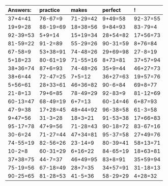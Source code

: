 | Answers: | practice | makes | perfect | ! |
| :--- | :--- | :--- | :--- | :--- |
| 37+4=41 | 76-67=9 | 71-29=42 | 9+49=58 | 92-37=55 | 
| 19+9=28 | 88-19=69 | 18+38=56 | 9+84=93 | 83-79=4 | 
| 92-39=53 | 5+9=14 | 15+19=34 | 28+54=82 | 17+56=73 | 
| 81-59=22 | 91-2=89 | 55-29=26 | 90-31=59 | 8+76=84 | 
| 67-58=9 | 53+38=91 | 74-48=26 | 29+69=98 | 27-8=19 | 
| 5+18=23 | 80-61=19 | 71-55=16 | 8+73=81 | 37+57=94 | 
| 38+36=74 | 87+6=93 | 74-48=26 | 35+9=44 | 46+27=73 | 
| 38+6=44 | 72-47=25 | 7+5=12 | 36+27=63 | 19+57=76 | 
| 5+56=61 | 28+33=61 | 46+36=82 | 90-6=84 | 69+8=77 | 
| 21-8=13 | 79+6=85 | 78-49=29 | 92-83=9 | 81-12=69 | 
| 60-13=47 | 68-49=19 | 6+7=13 | 60-14=46 | 6+87=93 | 
| 47-9=38 | 17+28=45 | 48+44=92 | 96-38=58 | 61-3=58 | 
| 9+47=56 | 31-3=28 | 18+3=21 | 91-53=38 | 17+66=83 | 
| 95-17=78 | 47+9=56 | 71-28=43 | 90-18=72 | 83-67=16 | 
| 30-6=24 | 71-27=44 | 47+34=81 | 95-37=58 | 27+49=76 | 
| 74-55=19 | 82-56=26 | 23-14=9 | 80-39=41 | 58+13=71 | 
| 10-2=8 | 60-31=29 | 6+16=22 | 84-65=19 | 18+63=81 | 
| 37+38=75 | 44-7=37 | 46+49=95 | 83+8=91 | 35+59=94 | 
| 75-19=56 | 67-18=49 | 28+7=35 | 34+57=91 | 31-18=13 | 
| 90-25=65 | 81-28=53 | 41-5=36 | 58-29=29 | 4+28=32 | 
